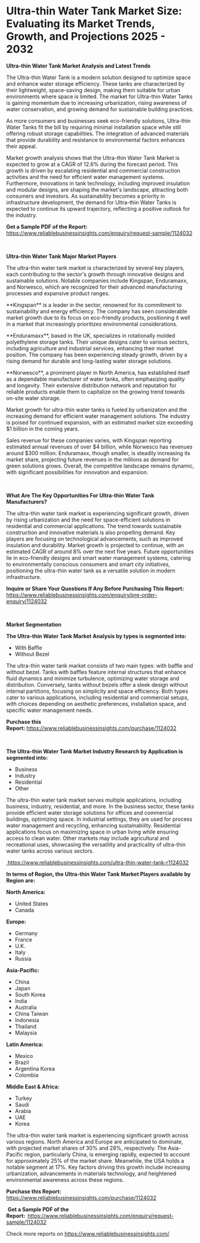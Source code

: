 <p><h1>Ultra-thin Water Tank Market Size: Evaluating its Market Trends, Growth, and Projections 2025 - 2032</h1></p><p><strong>Ultra-thin Water Tank Market Analysis and Latest Trends</strong></p>
<p><p>The Ultra-thin Water Tank is a modern solution designed to optimize space and enhance water storage efficiency. These tanks are characterized by their lightweight, space-saving design, making them suitable for urban environments where space is limited. The market for Ultra-thin Water Tanks is gaining momentum due to increasing urbanization, rising awareness of water conservation, and growing demand for sustainable building practices.</p><p>As more consumers and businesses seek eco-friendly solutions, Ultra-thin Water Tanks fit the bill by requiring minimal installation space while still offering robust storage capabilities. The integration of advanced materials that provide durability and resistance to environmental factors enhances their appeal.</p><p>Market growth analysis shows that the Ultra-thin Water Tank Market is expected to grow at a CAGR of 12.6% during the forecast period. This growth is driven by escalating residential and commercial construction activities and the need for efficient water management systems. Furthermore, innovations in tank technology, including improved insulation and modular designs, are shaping the market's landscape, attracting both consumers and investors. As sustainability becomes a priority in infrastructure development, the demand for Ultra-thin Water Tanks is expected to continue its upward trajectory, reflecting a positive outlook for the industry.</p></p>
<p><strong>Get a Sample PDF of the Report:&nbsp;</strong> <a href="https://www.reliablebusinessinsights.com/enquiry/request-sample/1124032?utm_campaign=3568&utm_medium=2&utm_source=Github&utm_content=ia&utm_term=11042025&utm_id=ultra-thin-water-tank">https://www.reliablebusinessinsights.com/enquiry/request-sample/1124032</a></p>
<p>&nbsp;</p>
<p><strong>Ultra-thin Water Tank Major Market Players</strong></p>
<p><p>The ultra-thin water tank market is characterized by several key players, each contributing to the sector's growth through innovative designs and sustainable solutions. Notable companies include Kingspan, Enduramaxx, and Norwesco, which are recognized for their advanced manufacturing processes and expansive product ranges.</p><p>**Kingspan** is a leader in the sector, renowned for its commitment to sustainability and energy efficiency. The company has seen considerable market growth due to its focus on eco-friendly products, positioning it well in a market that increasingly prioritizes environmental considerations. </p><p>**Enduramaxx**, based in the UK, specializes in rotationally molded polyethylene storage tanks. Their unique designs cater to various sectors, including agriculture and industrial services, enhancing their market position. The company has been experiencing steady growth, driven by a rising demand for durable and long-lasting water storage solutions.</p><p>**Norwesco**, a prominent player in North America, has established itself as a dependable manufacturer of water tanks, often emphasizing quality and longevity. Their extensive distribution network and reputation for reliable products enable them to capitalize on the growing trend towards on-site water storage.</p><p>Market growth for ultra-thin water tanks is fueled by urbanization and the increasing demand for efficient water management solutions. The industry is poised for continued expansion, with an estimated market size exceeding $1 billion in the coming years. </p><p>Sales revenue for these companies varies, with Kingspan reporting estimated annual revenues of over $4 billion, while Norwesco has revenues around $300 million. Enduramaxx, though smaller, is steadily increasing its market share, projecting future revenues in the millions as demand for green solutions grows. Overall, the competitive landscape remains dynamic, with significant possibilities for innovation and expansion.</p></p>
<p>&nbsp;</p>
<p><strong>What Are The Key Opportunities For Ultra-thin Water Tank Manufacturers?</strong></p>
<p><p>The ultra-thin water tank market is experiencing significant growth, driven by rising urbanization and the need for space-efficient solutions in residential and commercial applications. The trend towards sustainable construction and innovative materials is also propelling demand. Key players are focusing on technological advancements, such as improved insulation and durability. Market growth is projected to continue, with an estimated CAGR of around 8% over the next five years. Future opportunities lie in eco-friendly designs and smart water management systems, catering to environmentally conscious consumers and smart city initiatives, positioning the ultra-thin water tank as a versatile solution in modern infrastructure.</p></p>
<p><strong>Inquire or Share Your Questions If Any Before Purchasing This Report:</strong> <a href="https://www.reliablebusinessinsights.com/enquiry/pre-order-enquiry/1124032?utm_campaign=3568&utm_medium=2&utm_source=Github&utm_content=ia&utm_term=11042025&utm_id=ultra-thin-water-tank">https://www.reliablebusinessinsights.com/enquiry/pre-order-enquiry/1124032</a></p>
<p>&nbsp;</p>
<p><strong>Market Segmentation</strong></p>
<p><strong>The Ultra-thin Water Tank Market Analysis by types is segmented into:</strong></p>
<p><ul><li>With Baffle</li><li>Without Bezel</li></ul></p>
<p><p>The ultra-thin water tank market consists of two main types: with baffle and without bezel. Tanks with baffles feature internal structures that enhance fluid dynamics and minimize turbulence, optimizing water storage and distribution. Conversely, tanks without bezels offer a sleek design without internal partitions, focusing on simplicity and space efficiency. Both types cater to various applications, including residential and commercial setups, with choices depending on aesthetic preferences, installation space, and specific water management needs.</p></p>
<p><strong>Purchase this Report:&nbsp;</strong><a href="https://www.reliablebusinessinsights.com/purchase/1124032?utm_campaign=3568&utm_medium=2&utm_source=Github&utm_content=ia&utm_term=11042025&utm_id=ultra-thin-water-tank">https://www.reliablebusinessinsights.com/purchase/1124032</a></p>
<p>&nbsp;</p>
<p><strong>The Ultra-thin Water Tank Market Industry Research by Application is segmented into:</strong></p>
<p><ul><li>Business</li><li>Industry</li><li>Residential</li><li>Other</li></ul></p>
<p><p>The ultra-thin water tank market serves multiple applications, including business, industry, residential, and more. In the business sector, these tanks provide efficient water storage solutions for offices and commercial buildings, optimizing space. In industrial settings, they are used for process water management and recycling, enhancing sustainability. Residential applications focus on maximizing space in urban living while ensuring access to clean water. Other markets may include agricultural and recreational uses, showcasing the versatility and practicality of ultra-thin water tanks across various sectors.</p></p>
<p><a href="https://www.reliablebusinessinsights.com/ultra-thin-water-tank-r1124032?utm_campaign=3568&utm_medium=2&utm_source=Github&utm_content=ia&utm_term=11042025&utm_id=ultra-thin-water-tank">&nbsp;https://www.reliablebusinessinsights.com/ultra-thin-water-tank-r1124032</a></p>
<p><strong>In terms of Region, the Ultra-thin Water Tank Market Players available by Region are:</strong></p>
<p>
    <p> <strong> North America: </strong>
        <ul>
            <li>United States</li>
            <li>Canada</li>
        </ul>
        </p> 
    <p> <strong> Europe: </strong>
        <ul>
            <li>Germany</li>
            <li>France</li>
            <li>U.K.</li>
            <li>Italy</li>
            <li>Russia</li>
        </ul>
        </p> 
    <p> <strong> Asia-Pacific: </strong>
        <ul>
            <li>China</li>
            <li>Japan</li>
            <li>South Korea</li>
            <li>India</li>
            <li>Australia</li>
            <li>China Taiwan</li>
            <li>Indonesia</li>
            <li>Thailand</li>
            <li>Malaysia</li>
        </ul>
        </p> 
    <p> <strong> Latin America: </strong>
        <ul>
            <li>Mexico</li>
            <li>Brazil</li>
            <li>Argentina Korea</li>
            <li>Colombia</li>
        </ul>
        </p> 
    <p> <strong> Middle East & Africa: </strong>
        <ul>
            <li>Turkey</li>
            <li>Saudi</li>
            <li>Arabia</li>
            <li>UAE</li>
            <li>Korea</li>
        </ul>
    </p>
    </p>
<p><p>The ultra-thin water tank market is experiencing significant growth across various regions. North America and Europe are anticipated to dominate, with projected market shares of 30% and 28%, respectively. The Asia-Pacific region, particularly China, is emerging rapidly, expected to account for approximately 25% of the market share. Meanwhile, the USA holds a notable segment at 17%. Key factors driving this growth include increasing urbanization, advancements in materials technology, and heightened environmental awareness across these regions.</p></p>
<p><strong>Purchase this Report: </strong><a href="https://www.reliablebusinessinsights.com/purchase/1124032?utm_campaign=3568&utm_medium=2&utm_source=Github&utm_content=ia&utm_term=11042025&utm_id=ultra-thin-water-tank">https://www.reliablebusinessinsights.com/purchase/1124032</a></p>
<p>&nbsp;<strong>Get a Sample PDF of the Report:&nbsp;&nbsp;</strong><a href="https://www.reliablebusinessinsights.com/enquiry/request-sample/1124032?utm_campaign=3568&utm_medium=2&utm_source=Github&utm_content=ia&utm_term=11042025&utm_id=ultra-thin-water-tank">https://www.reliablebusinessinsights.com/enquiry/request-sample/1124032</a></p>
<p><strong></strong></p>
<p>Check more reports on <a href="https://www.reliablebusinessinsights.com/?utm_campaign=3568&utm_medium=2&utm_source=Github&utm_content=ia&utm_term=11042025&utm_id=ultra-thin-water-tank">https://www.reliablebusinessinsights.com/</a></p>